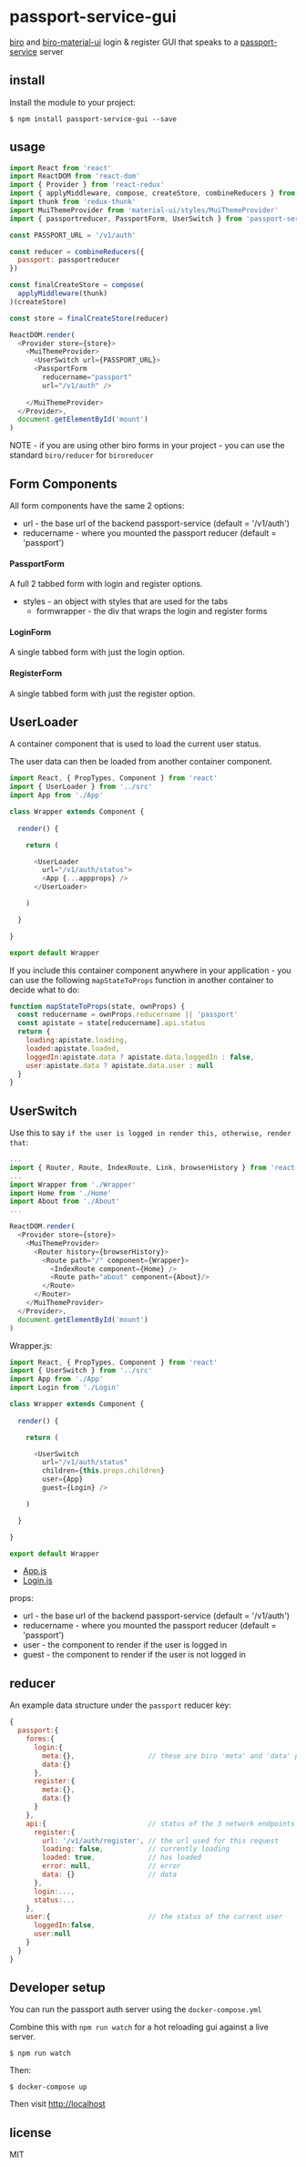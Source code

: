 passport-service-gui
====================

[biro](https://github.com/binocarlos/biro) and [biro-material-ui](https://github.com/binocarlos/biro-material-ui) login & register GUI that speaks to a [passport-service](https://github.com/binocarlos/passport-service) server

## install

Install the module to your project:

```
$ npm install passport-service-gui --save
```

## usage

```javascript
import React from 'react'
import ReactDOM from 'react-dom'
import { Provider } from 'react-redux'
import { applyMiddleware, compose, createStore, combineReducers } from 'redux'
import thunk from 'redux-thunk'
import MuiThemeProvider from 'material-ui/styles/MuiThemeProvider'
import { passportreducer, PassportForm, UserSwitch } from 'passport-service-gui'

const PASSPORT_URL = '/v1/auth'

const reducer = combineReducers({
  passport: passportreducer
})

const finalCreateStore = compose(
  applyMiddleware(thunk)
)(createStore)

const store = finalCreateStore(reducer)

ReactDOM.render(  
  <Provider store={store}>
    <MuiThemeProvider>
      <UserSwitch url={PASSPORT_URL}>
      <PassportForm 
        reducername="passport" 
        url="/v1/auth" />
        
    </MuiThemeProvider>
  </Provider>,
  document.getElementById('mount')
)
```

NOTE - if you are using other biro forms in your project - you can use the standard `biro/reducer` for `biroreducer`

## Form Components

All form components have the same 2 options:

 * url - the base url of the backend passport-service (default = '/v1/auth')
 * reducername - where you mounted the passport reducer (default = 'passport')

#### PassportForm

A full 2 tabbed form with login and register options.

 * styles - an object with styles that are used for the tabs
   * formwrapper - the div that wraps the login and register forms

#### LoginForm

A single tabbed form with just the login option.

#### RegisterForm

A single tabbed form with just the register option.

## UserLoader

A container component that is used to load the current user status.

The user data can then be loaded from another container component.

```javascript
import React, { PropTypes, Component } from 'react'
import { UserLoader } from '../src'
import App from './App'

class Wrapper extends Component {
  
  render() {

    return (

      <UserLoader 
        url="/v1/auth/status">
        <App {...appprops} />
      </UserLoader>

    )

  }

}

export default Wrapper
```

If you include this container component anywhere in your application - you can use the following `mapStateToProps` function in another container to decide what to do:

```javascript
function mapStateToProps(state, ownProps) {
  const reducername = ownProps.reducername || 'passport'
  const apistate = state[reducername].api.status
  return {
    loading:apistate.loading,
    loaded:apistate.loaded,
    loggedIn:apistate.data ? apistate.data.loggedIn : false,
    user:apistate.data ? apistate.data.user : null
  }
}
```

## UserSwitch

Use this to say `if the user is logged in render this, otherwise, render that`:

```javascript
...
import { Router, Route, IndexRoute, Link, browserHistory } from 'react-router'
...
import Wrapper from './Wrapper'
import Home from './Home'
import About from './About'
...

ReactDOM.render(  
  <Provider store={store}>
    <MuiThemeProvider>
      <Router history={browserHistory}>
        <Route path="/" component={Wrapper}>
          <IndexRoute component={Home} />
          <Route path="about" component={About}/>
        </Route>
      </Router>
    </MuiThemeProvider>
  </Provider>,
  document.getElementById('mount')
)
```

Wrapper.js:

```javascript
import React, { PropTypes, Component } from 'react'
import { UserSwitch } from '../src'
import App from './App'
import Login from './Login'

class Wrapper extends Component {
  
  render() {

    return (

      <UserSwitch 
        url="/v1/auth/status" 
        children={this.props.children}
        user={App}
        guest={Login} />

    )

  }

}

export default Wrapper
```

 * [App.js](example/App.js)
 * [Login.js](example/Login.js)

props:

 * url - the base url of the backend passport-service (default = '/v1/auth')
 * reducername - where you mounted the passport reducer (default = 'passport')
 * user - the component to render if the user is logged in
 * guest - the component to render if the user is not logged in

## reducer

An example data structure under the `passport` reducer key:

```javascript
{
  passport:{
    forms:{
      login:{
        meta:{},                  // these are biro 'meta' and 'data' props
        data:{}
      },
      register:{
        meta:{},
        data:{}
      }
    },
    api:{                         // status of the 3 network endpoints
      register:{
        url: '/v1/auth/register', // the url used for this request
        loading: false,           // currently loading
        loaded: true,             // has loaded
        error: null,              // error 
        data: {}                  // data
      },
      login:...,
      status:...
    },
    user:{                        // the status of the current user
      loggedIn:false,
      user:null
    }
  }
}
```

## Developer setup

You can run the passport auth server using the `docker-compose.yml`

Combine this with `npm run watch` for a hot reloading gui against a live server.

```
$ npm run watch
```

Then:

```
$ docker-compose up
```

Then visit [http://localhost](http://localhost)

## license

MIT